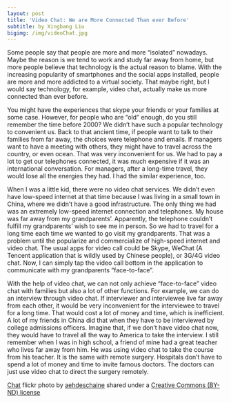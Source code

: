 ```yaml
---
layout: post
title: 'Video Chat: We are More Connected Than ever Before'
subtitle: by Xingbang Liu
bigimg: /img/videoChat.jpg
---
```

Some people say that people are more and more “isolated” nowadays. Maybe the reason is we tend to work and study far away from home, but more people believe that technology is the actual reason to blame. With the increasing popularity of smartphones and the social apps installed, people are more and more addicted to a virtual society. That maybe right, but I would say technology, for example, video chat, actually make us more connected than ever before.

You might have the experiences that skype your friends or your families at some case. However, for people who are “old” enough, do you still remember the time before 2000? We didn’t have such a popular technology to convenient us. Back to that ancient time, if people want to talk to their families from far away, the choices were telephone and emails. If managers want to have a meeting with others, they might have to travel across the country, or even ocean. That was very inconvenient for us. We had to pay a lot to get our telephones connected, it was much expensive if it was an international conversation. For managers, after a long-time travel, they would lose all the energies they had. I had the similar experience, too.

When I was a little kid, there were no video chat services. We didn’t even have low-speed internet at that time because I was living in a small town in China, where we didn’t have a good infrastructure. The only thing we had was an extremely low-speed internet connection and telephones. My house was far away from my grandparents’. Apparently, the telephone couldn’t fulfill my grandparents’ wish to see me in person. So we had to travel for a long time each time we wanted to go visit my grandparents. That was a problem until the popularize and commercialize of high-speed internet and video chat. The usual apps for video call could be Skype, WeChat (A Tencent application that is wildly used by Chinese people), or 3G/4G video chat. Now, I can simply tap the video call bottom in the application to communicate with my grandparents “face-to-face”.

With the help of video chat, we can not only achieve “face-to-face” video chat with families but also a lot of other functions. For example, we can do an interview through video chat. If interviewer and interviewee live far away from each other, it would be very inconvenient for the interviewee to travel for a long time. That would cost a lot of money and time, which is inefficient. A lot of my friends in China did that when they have to be interviewed by college admissions officers. Imagine that, if we don’t have video chat now, they would have to travel all the way to America to take the interview. I still remember when I was in high school, a friend of mine had a great teacher who lives far away from him. He was using video chat to take the course from his teacher. It is the same with remote surgery. Hospitals don’t have to spend a lot of money and time to invite famous doctors. The doctors can just use video chat to direct the surgery remotely.

<a title="Chat" href="https://flickr.com/photos/aehdeschaine/14567009968">Chat</a> flickr photo by <a href="https://flickr.com/people/aehdeschaine">aehdeschaine</a> shared under a <a href="https://creativecommons.org/licenses/by-nd/2.0/">Creative Commons (BY-ND) license</a>
